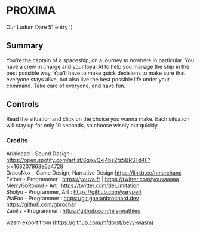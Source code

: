 # PROXIMA
Our Ludum Dare 51 entry :)

## Summary

You’re the captain of a spaceship, on a journey to nowhere in particular. You have a crew in charge and your loyal AI to help you manage the ship in the best possible way.
You’ll have to make quick decisions to make sure that everyone stays alive, but also live the best possible life under your command.
Take care of everyone, and have fun.

## Controls

Read the situation and click on the choice you wanna make. Each situation will stay up for only 10 seconds, so choose wisely but quickly.

### Credits

Arialdead - Sound Design : https://open.spotify.com/artist/6qixvQkj4bs2fz5BRSFd4F?si=168207863e6a4728  
DracoNox - Game Design, Narrative Design https://linktr.ee/nmarchand  
Eviber - Programmer : https://youva.fr | https://twitter.com/youvaaaaa  
MerryGoRound - Art : https://twitter.com/del_imitation  
Sholyu - Programmer, Art : https://github.com/yarypert  
WaFoo - Programmer : https://git.gaetanbrochard.dev | https://github.com/gbrochar  
Zanilis - Programmer : https://github.com/nils-mathieu  

wasm export from (https://github.com/mfdorst/bevy-wasm)
